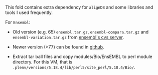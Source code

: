 This fold contains extra dependency for `alignDB` and some libraries and
tools I used frequently.

For `Ensembl`:

* Old version (e.g. 65) `ensembl.tar.gz`, `ensembl-compara.tar.gz` and
  `ensembl-variation.tar.gz` from
  [ensembl's cvs server](http://cvs.sanger.ac.uk/cgi-bin/viewvc.cgi/?root=ensembl).

* Newer version (>77) can be found in
  [github](https://github.com/Ensembl/ensembl).

* Extract tar ball files and copy modules/Bio/EnsEMBL to perl module
  directory. For this VM, that is
  `.plenv/versions/5.18.4/lib/perl5/site_perl/5.18.4/Bio/`.
